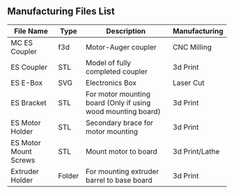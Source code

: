 ## Manufacturing Files List

File Name | Type | Description | Manufacturing
----------|-------|------------|---------
MC ES Coupler | f3d | Motor-Auger coupler | CNC Milling
ES Coupler | STL | Model of fully completed coupler | 3d Print
ES E-Box | SVG | Electronics Box | Laser Cut
ES Bracket | STL | For motor mounting board (Only if using wood mounting board) | 3d Print
ES Motor Holder | STL | Secondary brace for motor mounting | 3d Print
ES Motor Mount Screws | STL | Mount motor to board | 3d Print/Lathe
Extruder Holder | Folder | For mounting extruder barrel to base board | 3d Print
